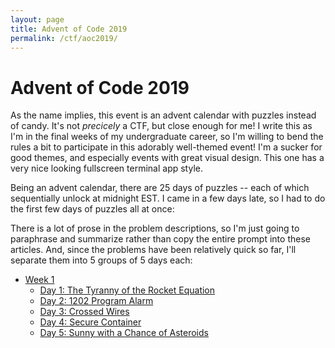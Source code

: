 ```yaml
---
layout: page
title: Advent of Code 2019
permalink: /ctf/aoc2019/
---
```

# Advent of Code 2019 #

As the name implies, this event is an advent calendar with puzzles instead of
candy. It's not *precicely* a CTF, but close enough for me! I write this as I'm
in the final weeks of my undergraduate career, so I'm willing to bend the rules
a bit to participate in this adorably well-themed event! I'm a sucker for good
themes, and especially events with great visual design. This one has a very nice
looking fullscreen terminal app style.

Being an advent calendar, there are 25 days of puzzles -- each of which
sequentially unlock at midnight EST. I came in a few days late, so I had to do
the first few days of puzzles all at once:

There is a lot of prose in the problem descriptions, so I'm just going to
paraphrase and summarize rather than copy the entire prompt into these articles.
And, since the problems have been relatively quick so far, I'll separate them
into 5 groups of 5 days each:

+ [Week 1](/ctf/aoc2019/w1)
    + [Day 1: The Tyranny of the Rocket Equation](/ctf/aoc2019/w1#d1)
    + [Day 2: 1202 Program Alarm](/ctf/aoc2019/w1#d2)
    + [Day 3: Crossed Wires](/ctf/aoc2019/w1#d3)
    + [Day 4: Secure Container](/ctf/aoc2019/w1#d4)
    + [Day 5: Sunny with a Chance of Asteroids](/ctf/aoc2019/w1#d5)
